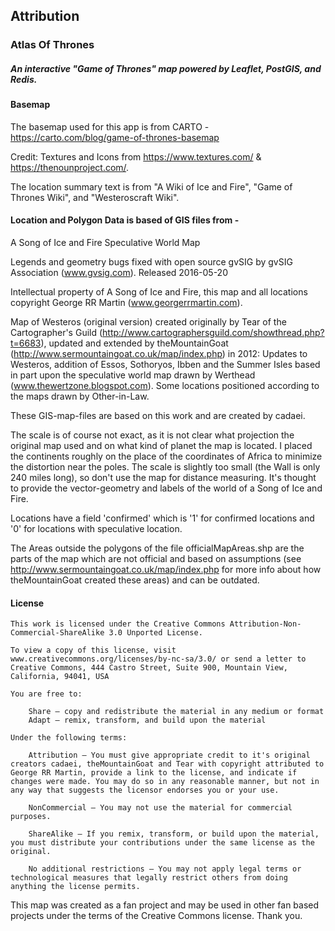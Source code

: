 ## Attribution
### Atlas Of Thrones
##### An interactive "Game of Thrones" map powered by Leaflet, PostGIS, and Redis.

#### Basemap

The basemap used for this app is from CARTO -
https://carto.com/blog/game-of-thrones-basemap

Credit: Textures and Icons from https://www.textures.com/ & https://thenounproject.com/.

The location summary text is from "A Wiki of Ice and Fire", "Game of Thrones Wiki", and "Westeroscraft Wiki".

#### Location and Polygon Data is based of GIS files from -

A Song of Ice and Fire Speculative World Map

Legends and geometry bugs fixed with open source gvSIG by gvSIG Association (www.gvsig.com). Released 2016-05-20

Intellectual property of A Song of Ice and Fire, this map and all locations copyright George RR Martin (www.georgerrmartin.com).

Map of Westeros (original version) created originally by Tear of the Cartographer's Guild (http://www.cartographersguild.com/showthread.php?t=6683), updated and extended by theMountainGoat (http://www.sermountaingoat.co.uk/map/index.php) in 2012: Updates to Westeros, addition of Essos, Sothoryos, Ibben and the Summer Isles based in part upon the speculative world map drawn by Werthead (www.thewertzone.blogspot.com). Some locations positioned according to the maps drawn by Other-in-Law.

These GIS-map-files are based on this work and are created by cadaei.

The scale is of course not exact, as it is not clear what projection the original map used and on what kind of planet the map is located. I placed the continents roughly on the place of the coordinates of Africa to minimize the distortion near the poles. The scale is slightly too small (the Wall is only 240 miles long), so don't use the map for distance measuring. It's thought to provide the vector-geometry and labels of the world of a Song of Ice and Fire.

Locations have a field 'confirmed' which is '1' for confirmed locations and '0' for locations with speculative location.

The Areas outside the polygons of the file officialMapAreas.shp are the parts of the map which are not official and based on assumptions (see http://www.sermountaingoat.co.uk/map/index.php for more info about how theMountainGoat created these areas) and can be outdated.


#### License
```
This work is licensed under the Creative Commons Attribution-Non-Commercial-ShareAlike 3.0 Unported License.

To view a copy of this license, visit www.creativecommons.org/licenses/by-nc-sa/3.0/ or send a letter to Creative Commons, 444 Castro Street, Suite 900, Mountain View, California, 94041, USA

You are free to:

    Share — copy and redistribute the material in any medium or format
    Adapt — remix, transform, and build upon the material

Under the following terms:

    Attribution — You must give appropriate credit to it's original creators cadaei, theMountainGoat and Tear with copyright attributed to George RR Martin, provide a link to the license, and indicate if changes were made. You may do so in any reasonable manner, but not in any way that suggests the licensor endorses you or your use.

    NonCommercial — You may not use the material for commercial purposes.

    ShareAlike — If you remix, transform, or build upon the material, you must distribute your contributions under the same license as the original.

    No additional restrictions — You may not apply legal terms or technological measures that legally restrict others from doing anything the license permits.
```

This map was created as a fan project and may be used in other fan based projects under the terms of the Creative Commons license. Thank you.
